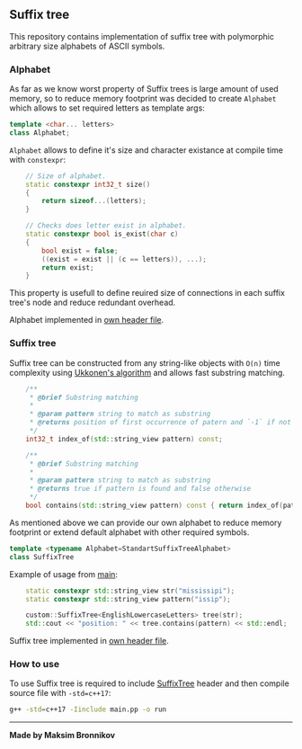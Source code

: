 ## Suffix tree

This repository contains implementation of suffix tree with polymorphic arbitrary size alphabets of ASCII symbols.

### Alphabet

As far as we know worst property of Suffix trees is large amount of used memory, so to reduce memory footprint was decided to create `Alphabet` which allows to set required letters as template args:

```cpp
template <char... letters>
class Alphabet;
```

`Alphabet` allows to define it's size and character existance at compile time with `constexpr`:

```cpp
    // Size of alphabet.
    static constexpr int32_t size()
    {
        return sizeof...(letters);
    }

    // Checks does letter exist in alphabet.
    static constexpr bool is_exist(char c)
    {
        bool exist = false;
        ((exist = exist || (c == letters)), ...);
        return exist;
    }
```

This property is usefull to define reuired size of connections in each suffix tree's node and reduce redundant overhead.

Alphabet implemented in [own header file](include/Alphabet.h).

### Suffix tree

Suffix tree can be constructed from any string-like objects with `O(n)` time complexity using [Ukkonen's algorithm](https://en.wikipedia.org/wiki/Ukkonen%27s_algorithm) and allows fast substring matching.

```cpp
    /**
     * @brief Substring matching
     * 
     * @param pattern string to match as substring
     * @returns position of first occurrence of patern and `-1` if not found
     */
    int32_t index_of(std::string_view pattern) const;

    /**
     * @brief Substring matching
     * 
     * @param pattern string to match as substring
     * @returns true if pattern is found and false otherwise
     */
    bool contains(std::string_view pattern) const { return index_of(pattern) != -1; }
```

As mentioned above we can provide our own alphabet to reduce memory footprint or extend default alphabet with other required symbols.

```cpp
template <typename Alphabet=StandartSuffixTreeAlphabet>
class SuffixTree
```

Example of usage from [main](main.cpp):

```cpp
    static constexpr std::string_view str("mississipi");
    static constexpr std::string_view pattern("issip");

    custom::SuffixTree<EnglishLowercaseLetters> tree(str);
    std::cout << "position: " << tree.contains(pattern) << std::endl;
```

Suffix tree implemented in [own header file](include/SuffixTree.h). 

### How to use

To use Suffix tree is required to include [SuffixTree](include/SuffixTree.h) header and then compile source file with `-std=c++17`:

```bash
g++ -std=c++17 -Iinclude main.pp -o run
```

-----------------------

**Made by Maksim Bronnikov**
